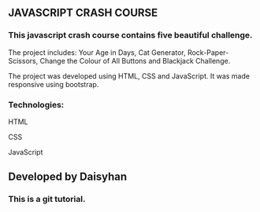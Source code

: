 ## JAVASCRIPT CRASH COURSE

### This javascript crash course contains five beautiful challenge.

The project includes: Your Age in Days, Cat Generator, Rock-Paper-Scissors, Change the Colour of All Buttons and Blackjack Challenge.

The project was developed using HTML, CSS and JavaScript. It was made responsive using bootstrap.

### Technologies:
HTML

CSS

JavaScript

## Developed by Daisyhan

### This is a git tutorial.